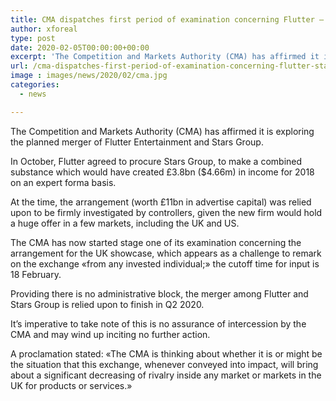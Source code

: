 ```yaml
---
title: CMA dispatches first period of examination concerning Flutter — Stars Group merger
author: xforeal 
type: post
date: 2020-02-05T00:00:00+00:00
excerpt: 'The Competition and Markets Authority (CMA) has affirmed it is exploring the planned merger of Flutter Entertainment and Stars Group '
url: /cma-dispatches-first-period-of-examination-concerning-flutter-stars-group-merger/
image : images/news/2020/02/cma.jpg
categories:
  - news

---
```

The Competition and Markets Authority (CMA) has affirmed it is exploring the planned merger of Flutter Entertainment and Stars Group.

In October, Flutter agreed to procure Stars Group, to make a combined substance which would have created &pound;3.8bn ($4.66m) in income for 2018 on an expert forma basis.

At the time, the arrangement (worth &pound;11bn in advertise capital) was relied upon to be firmly investigated by controllers, given the new firm would hold a huge offer in a few markets, including the UK and US.

The CMA has now started stage one of its examination concerning the arrangement for the UK showcase, which appears as a challenge to remark on the exchange &#171;from any invested individual;&#187; the cutoff time for input is 18 February.

Providing there is no administrative block, the merger among Flutter and Stars Group is relied upon to finish in Q2 2020.

It&rsquo;s imperative to take note of this is no assurance of intercession by the CMA and may wind up inciting no further action.

A proclamation stated: &#171;The CMA is thinking about whether it is or might be the situation that this exchange, whenever conveyed into impact, will bring about a significant decreasing of rivalry inside any market or markets in the UK for products or services.&#187;